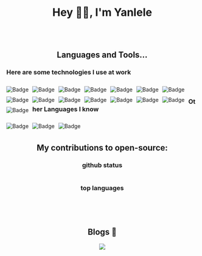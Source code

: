 <h1 align="center"> Hey 👋🏽, I'm Yanlele </h1>

[comment]: <> (<img src="https://gpvc.arturio.dev/yanlele">)

[comment]: <> (<img src="https://img.shields.io/github/followers/yanlele?label=Follow" style=" float:left, margin-right:10px" />)

<br/>  
<br/>


<h2 align="center">
  Languages and Tools...
</h2>


<h3>
Here are some technologies I use at work
</h3>

<p align="left">

<img alt="Badge" style="float: left; margin-right: 10px; margin-top: 10px;"  src="https://img.shields.io/badge/TypeScript-ff4d4f.svg?&style=for-the-badge&logo=TypeScript&logoColor=white"/>
<img alt="Badge" style="float: left; margin-right: 10px; margin-top: 10px;"  src="https://img.shields.io/badge/html5%20-%23E34F26.svg?&style=for-the-badge&logo=html5&logoColor=white"/>    
<img alt="Badge" style="float: left; margin-right: 10px; margin-top: 10px;"  src="https://img.shields.io/badge/css3%20-%231572B6.svg?&style=for-the-badge&logo=css3&logoColor=white"/>    
<img alt="Badge" style="float: left; margin-right: 10px; margin-top: 10px;"  src="https://img.shields.io/badge/react%20-61DAFB.svg?&style=for-the-badge&logo=React&logoColor=black"/>    
<img alt="Badge" style="float: left; margin-right: 10px; margin-top: 10px;"  src="https://img.shields.io/badge/javascript%20-1f1f1f.svg?&style=for-the-badge&logo=javascript&logoColor=%23F7DF1E"/>    
<img alt="Badge" style="float: left; margin-right: 10px; margin-top: 10px;"  src="https://img.shields.io/badge/node.js%20-%2343853D.svg?&style=for-the-badge&logo=node.js&logoColor=white"/>
<img alt="Badge" style="float: left; margin-right: 10px; margin-top: 10px;"  src="https://img.shields.io/badge/git%20-%23F05033.svg?&style=for-the-badge&logo=git&logoColor=white"/>    
<img alt="Badge" style="float: left; margin-right: 10px; margin-top: 10px;"  src="https://img.shields.io/badge/shell_script%20-%23121011.svg?&style=for-the-badge&logo=gnu-bash&logoColor=white"/>
<img alt="Badge" style="float: left; margin-right: 10px; margin-top: 10px;"  src="https://img.shields.io/badge/dart-%230175C2.svg?&style=for-the-badge&logo=dart&logoColor=white"/>   
<img alt="Badge" style="float: left; margin-right: 10px; margin-top: 10px;"  src ="https://img.shields.io/badge/Flutter-%2302569B.svg?&style=for-the-badge&logo=flutter&logoColor=white"/>    
<img alt="Badge" style="float: left; margin-right: 10px; margin-top: 10px;"  src ="https://img.shields.io/badge/Webpack-8DD6F9.svg?&style=for-the-badge&logo=Webpack&logoColor=white"/>    
<img alt="Badge" style="float: left; margin-right: 10px; margin-top: 10px;"  src="https://img.shields.io/badge/uni_app%20-30B980.svg?&style=for-the-badge&logo=Minutemailer&logoColor=white"/>    
<img alt="Badge" style="float: left; margin-right: 10px; margin-top: 10px;"  src ="https://img.shields.io/badge/MongoDB-%234ea94b.svg?&style=for-the-badge&logo=mongodb&logoColor=white"/>
<img alt="Badge" style="float: left; margin-right: 10px; margin-top: 10px;"  src="https://img.shields.io/badge/Vue.js%20-4FC08D.svg?&style=for-the-badge&logo=Vue.js&logoColor=white"/>
<img alt="Badge" style="float: left; margin-right: 10px; margin-top: 10px;"  src="https://img.shields.io/badge/Devpost%20-003E54.svg?&style=for-the-badge&logo=Devpost&logoColor=white"/>
</p>

<br/>

<h3>
Other Languages I know
</h3>

<p align="left">
<img alt="Badge" style="float: left; margin-right: 10px; margin-top: 10px;"  src="https://img.shields.io/badge/go-%2300ADD8.svg?&style=for-the-badge&logo=go&logoColor=white"/>
<img alt="Badge" style="float: left; margin-right: 10px; margin-top: 10px;"  src="https://img.shields.io/badge/java-007396.svg?&style=for-the-badge&logo=java&logoColor=white"/>
<img alt="Badge" style="float: left; margin-right: 10px; margin-top: 10px;"  src="https://img.shields.io/badge/C Sharp-239120.svg?&style=for-the-badge&logo=C Sharp&logoColor=white"/>
</p>

<br/>
<br/>


<h2 align="center">
    My contributions to open-source:
</h2>


<h3 align="center">github status</h3>
<p align="center">
    <img src="https://github-readme-stats.vercel.app/api?username=yanlele&show_icons=true&icon_color=blue&hide_title=false&disable_animations=false" alt="">
</p>

<h3 align="center">top languages</h3>
<p align="center">
    <img src="https://github-readme-stats.vercel.app/api/top-langs/?username=yanlele&layout=compact&hide=html,css&hide_border=true&langs_count=6" alt="">
</p>


<br/>
<br/>


<h2 align="center">Blogs 🌱</h2>

<p align="center">
    <a href="https://yanlele.github.io/node-index">
        <img src="https://cdn.jsdelivr.net/gh/yanlele/node-index/static/devblogs.svg">
    </a>
</p>



